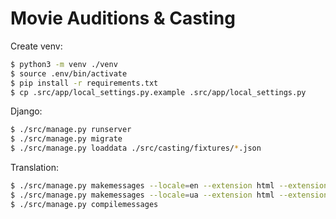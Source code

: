 # Movie Auditions & Casting

Create venv:

```sh
$ python3 -m venv ./venv
$ source .env/bin/activate
$ pip install -r requirements.txt
$ cp .src/app/local_settings.py.example .src/app/local_settings.py
```

Django:
```sh
$ ./src/manage.py runserver
$ ./src/manage.py migrate
$ ./src/manage.py loaddata ./src/casting/fixtures/*.json
```

Translation:
```sh
$ ./src/manage.py makemessages --locale=en --extension html --extension py
$ ./src/manage.py makemessages --locale=ua --extension html --extension py
$ ./src/manage.py compilemessages
```
